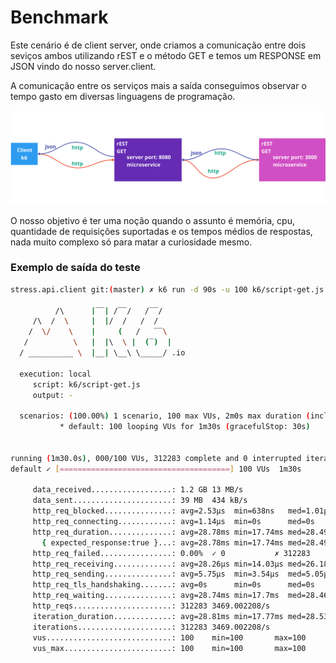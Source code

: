 # Benchmark

Este cenário é de client server, onde criamos a comunicação entre dois seviços ambos utilizando rEST e o método GET 
e temos um RESPONSE em JSON vindo do nosso server.client.

A comunicação entre os serviços mais a saída conseguimos observar o tempo gasto em diversas linguagens de programação.

![diagrama](./diagrama-stress.png)

O nosso objetivo é ter uma noção quando o assunto é memória, cpu, quantidade de requisições suportadas e os 
tempos médios de respostas, nada muito complexo só para matar a curiosidade mesmo.

### Exemplo de saída do teste
```bash
stress.api.client git:(master) ✗ k6 run -d 90s -u 100 k6/script-get.js

          /\      |‾‾| /‾‾/   /‾‾/   
     /\  /  \     |  |/  /   /  /    
    /  \/    \    |     (   /   ‾‾\  
   /          \   |  |\  \ |  (‾)  | 
  / __________ \  |__| \__\ \_____/ .io

  execution: local
     script: k6/script-get.js
     output: -

  scenarios: (100.00%) 1 scenario, 100 max VUs, 2m0s max duration (incl. graceful stop):
           * default: 100 looping VUs for 1m30s (gracefulStop: 30s)


running (1m30.0s), 000/100 VUs, 312283 complete and 0 interrupted iterations
default ✓ [======================================] 100 VUs  1m30s

     data_received..................: 1.2 GB 13 MB/s
     data_sent......................: 39 MB  434 kB/s
     http_req_blocked...............: avg=2.53µs  min=638ns   med=1.01µs  max=32.82ms  p(90)=1.51µs  p(95)=1.66µs 
     http_req_connecting............: avg=1.14µs  min=0s      med=0s      max=29.98ms  p(90)=0s      p(95)=0s     
     http_req_duration..............: avg=28.78ms min=17.74ms med=28.49ms max=137.97ms p(90)=31.29ms p(95)=32.11ms
       { expected_response:true }...: avg=28.78ms min=17.74ms med=28.49ms max=137.97ms p(90)=31.29ms p(95)=32.11ms
     http_req_failed................: 0.00%  ✓ 0           ✗ 312283
     http_req_receiving.............: avg=28.26µs min=14.03µs med=26.18µs max=4.81ms   p(90)=34.64µs p(95)=37.72µs
     http_req_sending...............: avg=5.75µs  min=3.54µs  med=5.05µs  max=30.52ms  p(90)=7.22µs  p(95)=7.8µs  
     http_req_tls_handshaking.......: avg=0s      min=0s      med=0s      max=0s       p(90)=0s      p(95)=0s     
     http_req_waiting...............: avg=28.74ms min=17.7ms  med=28.46ms max=137.91ms p(90)=31.26ms p(95)=32.08ms
     http_reqs......................: 312283 3469.002208/s
     iteration_duration.............: avg=28.81ms min=17.77ms med=28.53ms max=165.66ms p(90)=31.33ms p(95)=32.15ms
     iterations.....................: 312283 3469.002208/s
     vus............................: 100    min=100       max=100 
     vus_max........................: 100    min=100       max=100

```